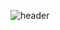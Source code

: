 ![header](https://capsule-render.vercel.app/api?type=Slice&color=gradient&customColorList=1&height=300&section=header&text=SoHyung%20Kim&fontSize=90&fontColor=#999999&animation=fadeIn)
